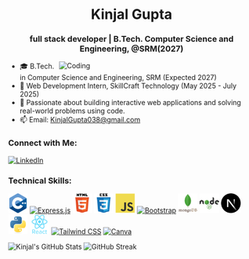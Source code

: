 <h1 align="center">Kinjal Gupta</h1>
<h3 align="center">full stack developer | B.Tech. Computer Science and Engineering, @SRM(2027)</h3>
<img align="right" alt="Coding" width="400" src="https://miro.medium.com/v2/resize:fit:1400/format:webp/0*yBvA5CnEX3Sd4aod.gif">

- 🎓 B.Tech. in Computer Science and Engineering, SRM (Expected 2027)
- 💼 Web Development Intern, SkillCraft Technology (May 2025 - July 2025)
- 🚀 Passionate about building interactive web applications and solving real-world problems using code.
- 📫 Email: <a href="mailto:KinjalGupta038@gmail.com">KinjalGupta038@gmail.com</a>

<h3 align="left">Connect with Me:</h3>
<p align="left">
  <a href="https://www.linkedin.com/in/kinjalgupta06k" target="_blank"><img src="https://raw.githubusercontent.com/rahuldkjain/github-profile-readme-generator/master/src/images/icons/Social/linked-in-alt.svg" alt="LinkedIn" height="30" width="40" /></a>
  </p>
<h3 align="left">Technical Skills:</h3>
<p align="left">   
  <a href="https://isocpp.org/" target="_blank" rel="noreferrer"><img src="https://raw.githubusercontent.com/devicons/devicon/master/icons/cplusplus/cplusplus-original.svg" alt="C++" width="40" height="40"/></a>
  <a href="https://expressjs.com" target="_blank" rel="noreferrer"><img src="https://imgs.search.brave.com/mbCmnzyXq0GSzC2OSU-ozyxZg0lScJNT5JrwkAphmnI/rs:fit:860:0:0:0/g:ce/aHR0cHM6Ly9pbWdz/LnNlYXJjaC5icmF2/ZS5jb20vdmpGOWhm/OExZTHRNclVtcGdB/VF9CWS02ak85am9n/WEpfb3B5LU51TkF4/SS9yczpmaXQ6NTAw/OjA6MDowL2c6Y2Uv/YUhSMGNITTZMeTlq/Ykc5MS9aQzVuYVhS/b2RXSjFjMlZ5L1ky/OXVkR1Z1ZEM1amIy/MHYvWVhOelpYUnpM/emsxTURFeC9NaTh4/TkRBeE9UYzVOQzgz/L01XVXpNalV5WVMx/bU1XWmgvTFRFeFpU/VXRPVEZtT1MxaS9O/MlUzTjJFeFl6aGla/VGd1L2NHNW4" alt="Express.js" width="40" height="40"/></a>
  <a href="https://www.w3.org/html/" target="_blank" rel="noreferrer"><img src="https://raw.githubusercontent.com/devicons/devicon/master/icons/html5/html5-original-wordmark.svg" alt="HTML5" width="40" height="40"/></a>
  <a href="https://developer.mozilla.org/en-US/docs/Web/CSS" target="_blank" rel="noreferrer"><img src="https://raw.githubusercontent.com/devicons/devicon/master/icons/css3/css3-original-wordmark.svg" alt="CSS3" width="40" height="40"/></a>
  <a href="https://developer.mozilla.org/en-US/docs/Web/JavaScript" target="_blank" rel="noreferrer"><img src="https://raw.githubusercontent.com/devicons/devicon/master/icons/javascript/javascript-original.svg" alt="JavaScript" width="40" height="40"/></a>
  <a href="https://getbootstrap.com/" target="_blank" rel="noreferrer"><img src="https://www.vectorlogo.zone/logos/getbootstrap/getbootstrap-icon.svg" alt="Bootstrap" width="40" height="40"/></a>
  <a href="https://www.mongodb.com/" target="_blank" rel="noreferrer"><img src="https://raw.githubusercontent.com/devicons/devicon/master/icons/mongodb/mongodb-original-wordmark.svg" alt="MongoDB" width="40" height="40"/></a>
  <a href="https://nodejs.org" target="_blank" rel="noreferrer"><img src="https://raw.githubusercontent.com/devicons/devicon/master/icons/nodejs/nodejs-original-wordmark.svg" alt="Node.js" width="40" height="40"/></a>
  <a href="https://nextjs.org/" target="_blank" rel="noreferrer"><img src="https://raw.githubusercontent.com/devicons/devicon/master/icons/nextjs/nextjs-original.svg" alt="Next.js" width="40" height="40"/></a>
  <a href="https://www.python.org" target="_blank" rel="noreferrer"><img src="https://raw.githubusercontent.com/devicons/devicon/master/icons/python/python-original.svg" alt="Python" width="40" height="40"/></a>
  <a href="https://reactjs.org/" target="_blank" rel="noreferrer"><img src="https://raw.githubusercontent.com/devicons/devicon/master/icons/react/react-original-wordmark.svg" alt="React" width="40" height="40"/></a>
  <a href="https://tailwindcss.com/" target="_blank" rel="noreferrer"><img src="https://www.vectorlogo.zone/logos/tailwindcss/tailwindcss-icon.svg" alt="Tailwind CSS" width="40" height="40"/></a>
  <a href="https://www.canva.com/" target="_blank" rel="noreferrer"><img src="https://www.vectorlogo.zone/logos/canva/canva-icon.svg" alt="Canva" width="40" height="40"/></a>
</p>
<p align="left">
  <img src="https://github-readme-stats.vercel.app/api?username=kinjalgupta46&show_icons=true&theme=github_dark" alt="Kinjal's GitHub Stats" height="160"/>
  <img src="https://github-readme-streak-stats.herokuapp.com/?user=kinjalgupta46&theme=github-dark" alt="GitHub Streak" height="160"/>
</p>

